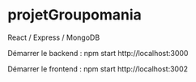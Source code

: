 # projetGroupomania

React / Express / MongoDB 

Démarrer le backend : npm start
http://localhost:3000 

Démarrer le frontend :  npm start
http://localhost:3002 
